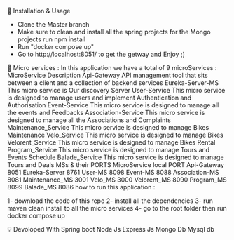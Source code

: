 🔧 Installation & Usage

- Clone the Master branch
- Make sure to clean and install all the spring projects for the Mongo projects run npm install
- Run "docker compose up"
- Go to http://localhost:8051/ to get the getway and Enjoy ;)

📣 Micro services :
In this application we have a total of 9 microServices :
MicroService Description
Api-Gateway API management tool that sits between a client and a collection of backend services
Eureka-Server-MS This micro service is Our discovery Server
User-Service This micro service is designed to manage users and implement Authentication and Authorisation
Event-Service This micro service is designed to manage all the events and Feedbacks
Association-Service This micro service is designed to manage all the Associations and Complaints
Maintenance_Service This micro service is designed to manage Bikes Maintenance
Velo_Service This micro service is designed to manage Bikes
Velorent_Service This micro service is designed to manage Bikes Rental
Program_Service This micro service is designed to manage Tours and Events Schedule
Balade_Service This micro service is designed to manage Tours and Deals
MSs & their PORTS
MicroService local PORT
Api-Gateway 8051
Eureka-Server 8761
User-MS 8098
Event-MS 8088
Association-MS 8081
Maintenance_MS 3001
Velo_MS 3000
Velorent_MS 8090
Program_MS 8099
Balade_MS 8086
how to run this application :


1- download the code of this repo 2- install all the dependencies 3- run maven clean install to all the micro services 4- go to the root folder then run docker compose up

💡 Devoloped With
Spring boot
Node Js
Express Js
Mongo Db
Mysql db

